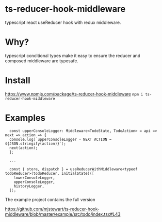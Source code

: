 # ts-reducer-hook-middleware

typescript react useReducer hook with redux middleware.

# Why?

typescript conditional types make it easy to ensure the reducer and composed middleware are typesafe.

# Install
https://www.npmjs.com/package/ts-reducer-hook-middleware
`npm i ts-reducer-hook-middleware`

# Examples

```
  const upperConsoleLogger: Middleware<TodoState, TodoAction> = api => next => action => {
  console.log(`upperConsoleLogger - NEXT ACTION = ${JSON.stringify(action)}`);
  next(action);
  };

  ...

  const { store, dispatch } = useReducerWithMiddleware<typeof todoReducer>(todoReducer, initialState)([
    lowerConsoleLogger,
    upperConsoleLogger,
    historyLogger,
  ]);

```

The example project contains the full version

https://github.com/mjstewart/ts-reducer-hook-middleware/blob/master/example/src/todo/index.tsx#L43
